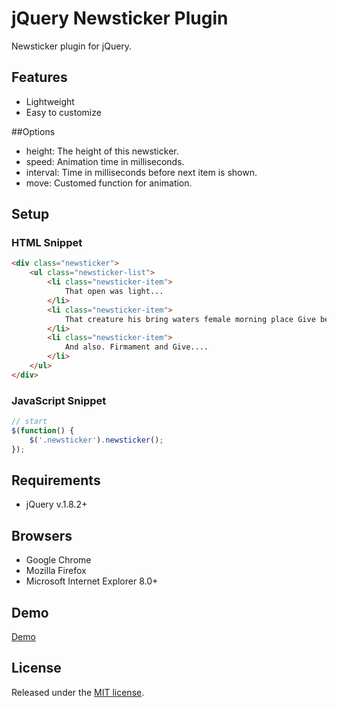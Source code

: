 # jQuery Newsticker Plugin
Newsticker plugin for jQuery.

## Features
- Lightweight
- Easy to customize

##Options
- height: The height of this newsticker.
- speed: Animation time in milliseconds.
- interval: Time in milliseconds before next item is shown.
- move: Customed function for animation.

## Setup
### HTML Snippet

```html
<div class="newsticker">
    <ul class="newsticker-list">
        <li class="newsticker-item">
        	That open was light...
        </li>
        <li class="newsticker-item">
        	That creature his bring waters female morning place Give bearing in isn't from...
        </li>
        <li class="newsticker-item">
        	And also. Firmament and Give....
        </li>
    </ul>
</div>
```

### JavaScript Snippet

```javascript
// start
$(function() {
	$('.newsticker').newsticker();
});
```

## Requirements
- jQuery v.1.8.2+  

## Browsers
- Google Chrome
- Mozilla Firefox
- Microsoft Internet Explorer 8.0+

## Demo
[Demo](http://cythilya.github.io/jquery-newsticker)

## License
Released under the [MIT license](http://opensource.org/licenses/MIT).